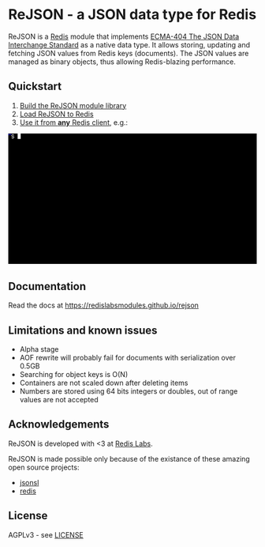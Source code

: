 # ReJSON - a JSON data type for Redis

ReJSON is a [Redis](http://redis.io/) module that implements
[ECMA-404 The JSON Data Interchange Standard](http://json.org/) as a native data type. It allows
storing, updating and fetching JSON values from Redis keys (documents). The JSON values are managed
as binary objects, thus allowing Redis-blazing performance. 

## Quickstart

1.  [Build the ReJSON module library](https://redislabsmodules.github.io/rejson/#building-the-module)
1.  [Load ReJSON to Redis](https://redislabsmodules.github.io/rejson/#loading-the-module-to-redis)
1.  [Use it from **any** Redis client](https://redislabsmodules.github.io/rejson/#using-rejson), e.g.:

![ReJSON with `redis-cli`](docs/images/demo.gif)

## Documentation

Read the docs at https://redislabsmodules.github.io/rejson

## Limitations and known issues

* Alpha stage
* AOF rewrite will probably fail for documents with serialization over 0.5GB
* Searching for object keys is O(N)
* Containers are not scaled down after deleting items
* Numbers are stored using 64 bits integers or doubles, out of range values are not accepted

## Acknowledgements

ReJSON is developed with <3 at [Redis Labs](https://redislabs.com).

ReJSON is made possible only because of the existance of these amazing open source projects:

* [jsonsl](https://github.com/mnunberg/jsonsl)
* [redis](https://github.com/antirez/redis)

## License

AGPLv3 - see [LICENSE](LICENSE)
